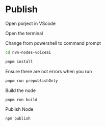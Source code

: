 # Publish

Open porject in VScode

Open the terminal

Change from powershell to command prompt

```bash
cd n8n-nodes-voiceai
```

```bash
pnpm install
```

Ensure there are not errors when you run
```bash
pnpm run prepublishOnly
```

Build the node
```bash
pnpm run build
```


Publish Node
```bash
npm publish
```